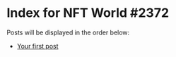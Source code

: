 # Index for NFT World #2372
Posts will be displayed in the order below:

- [Your first post](./001-first.md)

